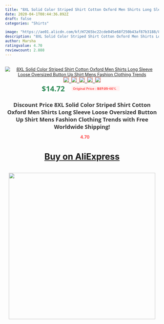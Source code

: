 ```yaml
---
title: "8XL Solid Color Striped Shirt Cotton Oxford Men Shirts Long Sleeve Loose Oversized Button Up Shirt Mens Fashion Clothing Trends"
date: 2020-04-1T08:44:36.892Z
draft: false
categories: "Shirts"

image: "https://ae01.alicdn.com/kf/H7265bc22cde045e68f250b43af87b3188/8XL-Solid-Color-Striped-Shirt-Cotton-Oxford-Men-Shirts-Long-Sleeve-Loose-Oversized-Button-Up-Shirt.jpg"
description: "8XL Solid Color Striped Shirt Cotton Oxford Men Shirts Long Sleeve Loose Oversized Button Up Shirt Mens Fashion Clothing Trends"
author: Marsha
ratingvalue: 4.70
reviewcount: 2.888
---
```

<br>
<div style="text-align: center;">
<a href="https://s.click.aliexpress.com/e/_AVciTb" target="_blank" rel="nofollow noopener noreferrer"><img alt="8XL Solid Color Striped Shirt Cotton Oxford Men Shirts Long Sleeve Loose Oversized Button Up Shirt Mens Fashion Clothing Trends" class="magnifier-image" src="https://ae01.alicdn.com/kf/H7265bc22cde045e68f250b43af87b3188/8XL-Solid-Color-Striped-Shirt-Cotton-Oxford-Men-Shirts-Long-Sleeve-Loose-Oversized-Button-Up-Shirt.jpg_640x640.jpg">
<br>
<img style="border:1px solid salmon" src="https://ae01.alicdn.com/kf/H7265bc22cde045e68f250b43af87b3188/8XL-Solid-Color-Striped-Shirt-Cotton-Oxford-Men-Shirts-Long-Sleeve-Loose-Oversized-Button-Up-Shirt.jpg_120x120.jpg">&nbsp;&nbsp;<img style="border:1px solid salmon" src="https://ae01.alicdn.com/kf/H5e8d48d52f6f4500a8b11e63303a3150r/8XL-Solid-Color-Striped-Shirt-Cotton-Oxford-Men-Shirts-Long-Sleeve-Loose-Oversized-Button-Up-Shirt.jpg_120x120.jpg">&nbsp;&nbsp;<img style="border:1px solid salmon" src="https://ae01.alicdn.com/kf/Hd8c18f0776bf4fe88d2ef3a3867b5631X/8XL-Solid-Color-Striped-Shirt-Cotton-Oxford-Men-Shirts-Long-Sleeve-Loose-Oversized-Button-Up-Shirt.jpg_120x120.jpg">&nbsp;&nbsp;<img style="border:1px solid salmon" src="https://ae01.alicdn.com/kf/H32e00b76c9b5465bab8fb1388fd272c0E/8XL-Solid-Color-Striped-Shirt-Cotton-Oxford-Men-Shirts-Long-Sleeve-Loose-Oversized-Button-Up-Shirt.jpg_120x120.jpg">&nbsp;&nbsp;<img style="border:1px solid salmon" src="https://ae01.alicdn.com/kf/H3bf44838a6034a299c708a9211ddf5894/8XL-Solid-Color-Striped-Shirt-Cotton-Oxford-Men-Shirts-Long-Sleeve-Loose-Oversized-Button-Up-Shirt.jpg_120x120.jpg"></a></div><br0>
<div style="text-align: center;"><span style="background-color: white; border: 0px; box-sizing: border-box; color: seagreen; display: inline-block; font-family: &quot;open sans&quot; , &quot;arial&quot; , &quot;helvetica&quot; , sans-serif , &quot;heiti&quot;; font-size: 24px; font-stretch: inherit; font-weight: 700; line-height: inherit; margin: 0px 10px 0px 0px; padding: 0px; vertical-align: middle;">$14.72 </span>
<span style="background: rgb(255 , 241 , 241); border-radius: 3px; border: 0px; box-sizing: border-box; color: #ff4747; display: inline-block; font-family: inherit; font-size: 12px; font-stretch: inherit; font-style: inherit; font-variant: inherit; font-weight: 600; line-height: inherit; margin: 0px; padding: 2px 5px; transform: scale(0.9); vertical-align: middle;">Original Price : <b style="text-decoration: line-through;">$27.25 </b> 46%&nbsp;&nbsp;</span></div>
<h1 style="color: #333333; display: inline-block; font-family: &quot;open sans&quot; , &quot;arial&quot; , &quot;helvetica&quot; , sans-serif , &quot;heiti&quot;; font-size: 18px; font-stretch: inherit; font-weight: 700; text-align: center;">Discount Price 8XL Solid Color Striped Shirt Cotton Oxford Men Shirts Long Sleeve Loose Oversized Button Up Shirt Mens Fashion Clothing Trends with Free Worldwide Shipping!</h1>
<div style="color: #ff4747; text-align: center;">
<img src="https://4.bp.blogspot.com/-M0ZcTcb-5uY/XleCXlxnR4I/AAAAAAAAAEc/OrjgMkXV1oMQFaCRZj5HQwOCBcu3w1FegCPcBGAYYCw/s1600/star.png" style="height: 15px;">&nbsp;<b>4.70</b></div>
<div class="button_cont" align="center"><a class="buynow_a" href="https://s.click.aliexpress.com/e/_AVciTb" target="_blank" rel="nofollow noopener noreferrer"><H1>Buy on AliExpress</H1></a></div><br>
<div class="separator" style="clear: both; text-align: center;">
<img src="https://lh3.googleusercontent.com/-pTy5HemUv9M/XlePHvY0dAI/AAAAAAAAAE4/0nX5iRUoIWY8eMW9Dpxeirr157OZliDIgCLcBGAsYHQ/s1600/badge.gif" width="480">
</div>
